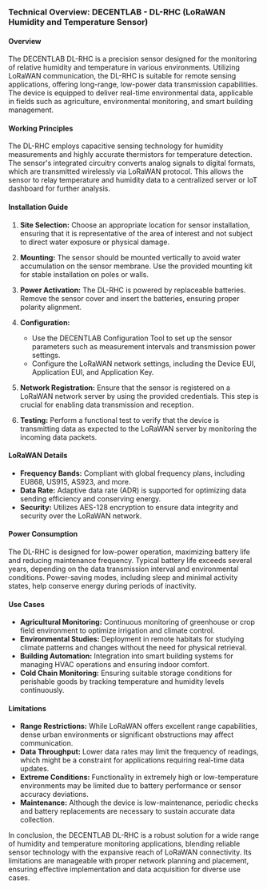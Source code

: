 ### Technical Overview: DECENTLAB - DL-RHC (LoRaWAN Humidity and Temperature Sensor)

#### Overview
The DECENTLAB DL-RHC is a precision sensor designed for the monitoring of relative humidity and temperature in various environments. Utilizing LoRaWAN communication, the DL-RHC is suitable for remote sensing applications, offering long-range, low-power data transmission capabilities. The device is equipped to deliver real-time environmental data, applicable in fields such as agriculture, environmental monitoring, and smart building management.

#### Working Principles
The DL-RHC employs capacitive sensing technology for humidity measurements and highly accurate thermistors for temperature detection. The sensor's integrated circuitry converts analog signals to digital formats, which are transmitted wirelessly via LoRaWAN protocol. This allows the sensor to relay temperature and humidity data to a centralized server or IoT dashboard for further analysis.

#### Installation Guide
1. **Site Selection:** Choose an appropriate location for sensor installation, ensuring that it is representative of the area of interest and not subject to direct water exposure or physical damage.
  
2. **Mounting:** The sensor should be mounted vertically to avoid water accumulation on the sensor membrane. Use the provided mounting kit for stable installation on poles or walls.

3. **Power Activation:** The DL-RHC is powered by replaceable batteries. Remove the sensor cover and insert the batteries, ensuring proper polarity alignment.
  
4. **Configuration:** 
   - Use the DECENTLAB Configuration Tool to set up the sensor parameters such as measurement intervals and transmission power settings.
   - Configure the LoRaWAN network settings, including the Device EUI, Application EUI, and Application Key.

5. **Network Registration:** Ensure that the sensor is registered on a LoRaWAN network server by using the provided credentials. This step is crucial for enabling data transmission and reception.

6. **Testing:** Perform a functional test to verify that the device is transmitting data as expected to the LoRaWAN server by monitoring the incoming data packets.

#### LoRaWAN Details
- **Frequency Bands:** Compliant with global frequency plans, including EU868, US915, AS923, and more.
- **Data Rate:** Adaptive data rate (ADR) is supported for optimizing data sending efficiency and conserving energy.
- **Security:** Utilizes AES-128 encryption to ensure data integrity and security over the LoRaWAN network.

#### Power Consumption
The DL-RHC is designed for low-power operation, maximizing battery life and reducing maintenance frequency. Typical battery life exceeds several years, depending on the data transmission interval and environmental conditions. Power-saving modes, including sleep and minimal activity states, help conserve energy during periods of inactivity.

#### Use Cases
- **Agricultural Monitoring:** Continuous monitoring of greenhouse or crop field environment to optimize irrigation and climate control.
- **Environmental Studies:** Deployment in remote habitats for studying climate patterns and changes without the need for physical retrieval.
- **Building Automation:** Integration into smart building systems for managing HVAC operations and ensuring indoor comfort.
- **Cold Chain Monitoring:** Ensuring suitable storage conditions for perishable goods by tracking temperature and humidity levels continuously.

#### Limitations
- **Range Restrictions:** While LoRaWAN offers excellent range capabilities, dense urban environments or significant obstructions may affect communication.
- **Data Throughput:** Lower data rates may limit the frequency of readings, which might be a constraint for applications requiring real-time data updates.
- **Extreme Conditions:** Functionality in extremely high or low-temperature environments may be limited due to battery performance or sensor accuracy deviations.
- **Maintenance:** Although the device is low-maintenance, periodic checks and battery replacements are necessary to sustain accurate data collection.

In conclusion, the DECENTLAB DL-RHC is a robust solution for a wide range of humidity and temperature monitoring applications, blending reliable sensor technology with the expansive reach of LoRaWAN connectivity. Its limitations are manageable with proper network planning and placement, ensuring effective implementation and data acquisition for diverse use cases.